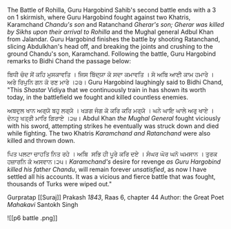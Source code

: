 The Battle of Rohilla, Guru Hargobind Sahib's second battle ends with a 3 on 1 skirmish, where Guru Hargobind fought against two Khatris, Karamchand *Chandu's son* and Ratanchand *Gherar's son; Gherar was killed by Sikhs upon their arrival to Rohilla* and the Mughal general Adbul Khan from Jalandar. Guru Hargobind finishes the battle by shooting Ratanchand, slicing Abdulkhan's head off, and breaking the joints and crushing to the ground Chandu's son, Karamchand. Following the battle, Guru Hargobind remarks to Bidhi Chand the passage below:

ਬਿਧੀ ਚੰਦ ਸੋਂ ਕਹਿ ਮੁਸਕਾਵਤਿ । ਜਿਸ ਬਿੱਦ੍ਯਾ ਕੋ ਸਦਾ ਕਮਾਵਤਿ । 
ਸੋ ਅਬਿ ਆਈ ਕਾਮ ਹਮਾਰੇ । ਅਰੇ ਰਿਪੁਨਿ ਗਨ ਕੋ ਰਣ ਮਾਰੇ ।੨੩।
Guru Hargobind laughingly said to Bidhi Chand, "This *Shastar* Vidiya that we continuously train in has shown its worth today, in the battlefield we fought and killed countless enemies.

ਅਬਦੁਲ ਖਾਨ ਅਰ੍ਯੋ ਬਹੁ ਲਰ੍ਯੋ । ਖੜਗ ਜੰਗ ਕੋ ਕਰਿ ਕਰਿ ਮਰ੍ਯੋ । 
ਘਨੇ ਘਾਇ ਘਾਲੇ ਅਰੁ ਖਾਏ । ਦੋਨਹੁ ਖਤ੍ਰੀ ਮਾਰਿ ਗਿਰਾਏ ।੨੪।
Abdul Khan *the Mughal General* fought viciously with his sword, attempting strikes he eventually was struck down and died while fighting. The two Khatris *Karamchand and Ratanchand* were also killed and thrown down.

ਪਿਤ ਪਲਟਾ ਚਾਹਤਿ ਨਿਤ ਰਹੇ । ਅਬਿ  ਸਭਿ ਹੀ ਪੂਰੇ ਕਰਿ ਦਏ । 
ਸੰਘਰ ਘੋਰ ਘਨੋ ਘਮਸਾਨ । ਤੁਰਕ ਹਜ਼ਾਰਨਿ ਕੋ ਅਸਵਾਨ।੨੫।
*Karamchand's* desire for revenge *as Guru Hargobind killed his father Chandu*, will remain forever *unsatisfied*, as now I have settled all his accounts. It was a vicious and fierce battle that was fought, thousands of Turks were wiped out."

Gurpratap [[Suraj]] Prakash *1843*, Raas 6, chapter 44
Author: the Great Poet *Mahakavi* Santokh Singh

![[p6 battle .png]]